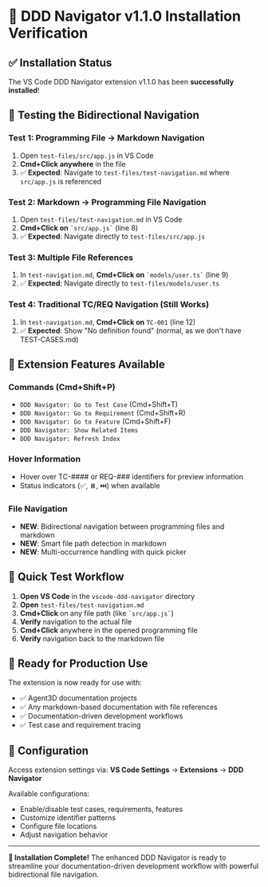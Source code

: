 # 🎉 DDD Navigator v1.1.0 Installation Verification

## ✅ Installation Status
The VS Code DDD Navigator extension v1.1.0 has been **successfully installed**!

## 🧪 Testing the Bidirectional Navigation

### Test 1: Programming File → Markdown Navigation
1. Open `test-files/src/app.js` in VS Code
2. **Cmd+Click anywhere** in the file
3. ✅ **Expected**: Navigate to `test-files/test-navigation.md` where `src/app.js` is referenced

### Test 2: Markdown → Programming File Navigation
1. Open `test-files/test-navigation.md` in VS Code
2. **Cmd+Click on** `` `src/app.js` `` (line 8)
3. ✅ **Expected**: Navigate directly to `test-files/src/app.js`

### Test 3: Multiple File References
1. In `test-navigation.md`, **Cmd+Click on** `` `models/user.ts` `` (line 9)
2. ✅ **Expected**: Navigate directly to `test-files/models/user.ts`

### Test 4: Traditional TC/REQ Navigation (Still Works)
1. In `test-navigation.md`, **Cmd+Click on** `TC-001` (line 12)
2. ✅ **Expected**: Show "No definition found" (normal, as we don't have TEST-CASES.md)

## 🔧 Extension Features Available

### Commands (Cmd+Shift+P)
- `DDD Navigator: Go to Test Case` (Cmd+Shift+T)
- `DDD Navigator: Go to Requirement` (Cmd+Shift+R)  
- `DDD Navigator: Go to Feature` (Cmd+Shift+F)
- `DDD Navigator: Show Related Items`
- `DDD Navigator: Refresh Index`

### Hover Information
- Hover over TC-#### or REQ-### identifiers for preview information
- Status indicators (✅, ⏸️, ⏭️) when available

### File Navigation
- **NEW**: Bidirectional navigation between programming files and markdown
- **NEW**: Smart file path detection in markdown
- **NEW**: Multi-occurrence handling with quick picker

## 🎯 Quick Test Workflow

1. **Open VS Code** in the `vscode-ddd-navigator` directory
2. **Open** `test-files/test-navigation.md`
3. **Cmd+Click** on any file path (like `` `src/app.js` ``)
4. **Verify** navigation to the actual file
5. **Cmd+Click** anywhere in the opened programming file
6. **Verify** navigation back to the markdown file

## 🚀 Ready for Production Use

The extension is now ready for use with:
- ✅ Agent3D documentation projects
- ✅ Any markdown-based documentation with file references
- ✅ Documentation-driven development workflows
- ✅ Test case and requirement tracing

## 📝 Configuration

Access extension settings via:
**VS Code Settings** → **Extensions** → **DDD Navigator**

Available configurations:
- Enable/disable test cases, requirements, features
- Customize identifier patterns
- Configure file locations
- Adjust navigation behavior

---

**🎉 Installation Complete!** The enhanced DDD Navigator is ready to streamline your documentation-driven development workflow with powerful bidirectional file navigation.
